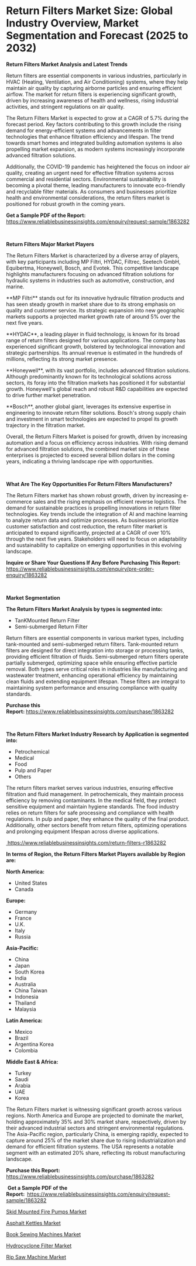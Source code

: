 <p><h1>Return Filters Market Size: Global Industry Overview, Market Segmentation and Forecast (2025 to 2032)</h1></p><p><strong>Return Filters Market Analysis and Latest Trends</strong></p>
<p><p>Return filters are essential components in various industries, particularly in HVAC (Heating, Ventilation, and Air Conditioning) systems, where they help maintain air quality by capturing airborne particles and ensuring efficient airflow. The market for return filters is experiencing significant growth, driven by increasing awareness of health and wellness, rising industrial activities, and stringent regulations on air quality.</p><p>The Return Filters Market is expected to grow at a CAGR of 5.7% during the forecast period. Key factors contributing to this growth include the rising demand for energy-efficient systems and advancements in filter technologies that enhance filtration efficiency and lifespan. The trend towards smart homes and integrated building automation systems is also propelling market expansion, as modern systems increasingly incorporate advanced filtration solutions.</p><p>Additionally, the COVID-19 pandemic has heightened the focus on indoor air quality, creating an urgent need for effective filtration systems across commercial and residential sectors. Environmental sustainability is becoming a pivotal theme, leading manufacturers to innovate eco-friendly and recyclable filter materials. As consumers and businesses prioritize health and environmental considerations, the return filters market is positioned for robust growth in the coming years.</p></p>
<p><strong>Get a Sample PDF of the Report:&nbsp;</strong> <a href="https://www.reliablebusinessinsights.com/enquiry/request-sample/1863282?utm_campaign=84&utm_medium=2&utm_source=Github&utm_content=ia&utm_term=10042025&utm_id=return-filters">https://www.reliablebusinessinsights.com/enquiry/request-sample/1863282</a></p>
<p>&nbsp;</p>
<p><strong>Return Filters Major Market Players</strong></p>
<p><p>The Return Filters Market is characterized by a diverse array of players, with key participants including MP Filtri, HYDAC, Filtrec, Seetech GmbH, Equibertma, Honeywell, Bosch, and Evotek. This competitive landscape highlights manufacturers focusing on advanced filtration solutions for hydraulic systems in industries such as automotive, construction, and marine.</p><p>**MP Filtri** stands out for its innovative hydraulic filtration products and has seen steady growth in market share due to its strong emphasis on quality and customer service. Its strategic expansion into new geographic markets supports a projected market growth rate of around 5% over the next five years.</p><p>**HYDAC**, a leading player in fluid technology, is known for its broad range of return filters designed for various applications. The company has experienced significant growth, bolstered by technological innovation and strategic partnerships. Its annual revenue is estimated in the hundreds of millions, reflecting its strong market presence.</p><p>**Honeywell**, with its vast portfolio, includes advanced filtration solutions. Although predominantly known for its technological solutions across sectors, its foray into the filtration markets has positioned it for substantial growth. Honeywell's global reach and robust R&D capabilities are expected to drive further market penetration.</p><p>**Bosch**, another global giant, leverages its extensive expertise in engineering to innovate return filter solutions. Bosch's strong supply chain and investment in smart technologies are expected to propel its growth trajectory in the filtration market.</p><p>Overall, the Return Filters Market is poised for growth, driven by increasing automation and a focus on efficiency across industries. With rising demand for advanced filtration solutions, the combined market size of these enterprises is projected to exceed several billion dollars in the coming years, indicating a thriving landscape ripe with opportunities.</p></p>
<p>&nbsp;</p>
<p><strong>What Are The Key Opportunities For Return Filters Manufacturers?</strong></p>
<p><p>The Return Filters market has shown robust growth, driven by increasing e-commerce sales and the rising emphasis on efficient reverse logistics. The demand for sustainable practices is propelling innovations in return filter technologies. Key trends include the integration of AI and machine learning to analyze return data and optimize processes. As businesses prioritize customer satisfaction and cost reduction, the return filter market is anticipated to expand significantly, projected at a CAGR of over 10% through the next five years. Stakeholders will need to focus on adaptability and sustainability to capitalize on emerging opportunities in this evolving landscape.</p></p>
<p><strong>Inquire or Share Your Questions If Any Before Purchasing This Report:</strong> <a href="https://www.reliablebusinessinsights.com/enquiry/pre-order-enquiry/1863282?utm_campaign=84&utm_medium=2&utm_source=Github&utm_content=ia&utm_term=10042025&utm_id=return-filters">https://www.reliablebusinessinsights.com/enquiry/pre-order-enquiry/1863282</a></p>
<p>&nbsp;</p>
<p><strong>Market Segmentation</strong></p>
<p><strong>The Return Filters Market Analysis by types is segmented into:</strong></p>
<p><ul><li>TanKMounted Return Filter</li><li>Semi-submerged Return Filter</li></ul></p>
<p><p>Return filters are essential components in various market types, including tank-mounted and semi-submerged return filters. Tank-mounted return filters are designed for direct integration into storage or processing tanks, providing efficient filtration of fluids. Semi-submerged return filters operate partially submerged, optimizing space while ensuring effective particle removal. Both types serve critical roles in industries like manufacturing and wastewater treatment, enhancing operational efficiency by maintaining clean fluids and extending equipment lifespan. These filters are integral to maintaining system performance and ensuring compliance with quality standards.</p></p>
<p><strong>Purchase this Report:&nbsp;</strong><a href="https://www.reliablebusinessinsights.com/purchase/1863282?utm_campaign=84&utm_medium=2&utm_source=Github&utm_content=ia&utm_term=10042025&utm_id=return-filters">https://www.reliablebusinessinsights.com/purchase/1863282</a></p>
<p>&nbsp;</p>
<p><strong>The Return Filters Market Industry Research by Application is segmented into:</strong></p>
<p><ul><li>Petrochemical</li><li>Medical</li><li>Food</li><li>Pulp and Paper</li><li>Others</li></ul></p>
<p><p>The return filters market serves various industries, ensuring effective filtration and fluid management. In petrochemicals, they maintain process efficiency by removing contaminants. In the medical field, they protect sensitive equipment and maintain hygiene standards. The food industry relies on return filters for safe processing and compliance with health regulations. In pulp and paper, they enhance the quality of the final product. Additionally, other sectors benefit from return filters, optimizing operations and prolonging equipment lifespan across diverse applications.</p></p>
<p><a href="https://www.reliablebusinessinsights.com/return-filters-r1863282?utm_campaign=84&utm_medium=2&utm_source=Github&utm_content=ia&utm_term=10042025&utm_id=return-filters">&nbsp;https://www.reliablebusinessinsights.com/return-filters-r1863282</a></p>
<p><strong>In terms of Region, the Return Filters Market Players available by Region are:</strong></p>
<p>
    <p> <strong> North America: </strong>
        <ul>
            <li>United States</li>
            <li>Canada</li>
        </ul>
        </p> 
    <p> <strong> Europe: </strong>
        <ul>
            <li>Germany</li>
            <li>France</li>
            <li>U.K.</li>
            <li>Italy</li>
            <li>Russia</li>
        </ul>
        </p> 
    <p> <strong> Asia-Pacific: </strong>
        <ul>
            <li>China</li>
            <li>Japan</li>
            <li>South Korea</li>
            <li>India</li>
            <li>Australia</li>
            <li>China Taiwan</li>
            <li>Indonesia</li>
            <li>Thailand</li>
            <li>Malaysia</li>
        </ul>
        </p> 
    <p> <strong> Latin America: </strong>
        <ul>
            <li>Mexico</li>
            <li>Brazil</li>
            <li>Argentina Korea</li>
            <li>Colombia</li>
        </ul>
        </p> 
    <p> <strong> Middle East & Africa: </strong>
        <ul>
            <li>Turkey</li>
            <li>Saudi</li>
            <li>Arabia</li>
            <li>UAE</li>
            <li>Korea</li>
        </ul>
    </p>
    </p>
<p><p>The Return Filters market is witnessing significant growth across various regions. North America and Europe are projected to dominate the market, holding approximately 35% and 30% market share, respectively, driven by their advanced industrial sectors and stringent environmental regulations. The Asia-Pacific region, particularly China, is emerging rapidly, expected to capture around 25% of the market share due to rising industrialization and demand for efficient filtration systems. The USA represents a notable segment with an estimated 20% share, reflecting its robust manufacturing landscape.</p></p>
<p><strong>Purchase this Report: </strong><a href="https://www.reliablebusinessinsights.com/purchase/1863282?utm_campaign=84&utm_medium=2&utm_source=Github&utm_content=ia&utm_term=10042025&utm_id=return-filters">https://www.reliablebusinessinsights.com/purchase/1863282</a></p>
<p>&nbsp;<strong>Get a Sample PDF of the Report:&nbsp;&nbsp;</strong><a href="https://www.reliablebusinessinsights.com/enquiry/request-sample/1863282?utm_campaign=84&utm_medium=2&utm_source=Github&utm_content=ia&utm_term=10042025&utm_id=return-filters">https://www.reliablebusinessinsights.com/enquiry/request-sample/1863282</a></p>
<p><strong></strong></p>
<p><p><a href="https://github.com/szaszgrychkq/Market-Research-Report-List-1/blob/main/skid-mounted-fire-pumps-market.md?utm_campaign=84&utm_medium=2&utm_source=Github&utm_content=ia&utm_term=10042025&utm_id=return-filters">Skid Mounted Fire Pumps Market</a></p><p><a href="https://github.com/janustabarf2/Market-Research-Report-List-1/blob/main/asphalt-kettles-market.md?utm_campaign=84&utm_medium=2&utm_source=Github&utm_content=ia&utm_term=10042025&utm_id=return-filters">Asphalt Kettles Market</a></p><p><a href="https://github.com/calizlewin2f/Market-Research-Report-List-1/blob/main/book-sewing-machines-market.md?utm_campaign=84&utm_medium=2&utm_source=Github&utm_content=ia&utm_term=10042025&utm_id=return-filters">Book Sewing Machines Market</a></p><p><a href="https://github.com/grevecodeeol/Market-Research-Report-List-1/blob/main/hydrocyclone-filter-market.md?utm_campaign=84&utm_medium=2&utm_source=Github&utm_content=ia&utm_term=10042025&utm_id=return-filters">Hydrocyclone Filter Market</a></p><p><a href="https://github.com/kaganalcinwv/Market-Research-Report-List-1/blob/main/rip-saw-machine-market.md?utm_campaign=84&utm_medium=2&utm_source=Github&utm_content=ia&utm_term=10042025&utm_id=return-filters">Rip Saw Machine Market</a></p></p>